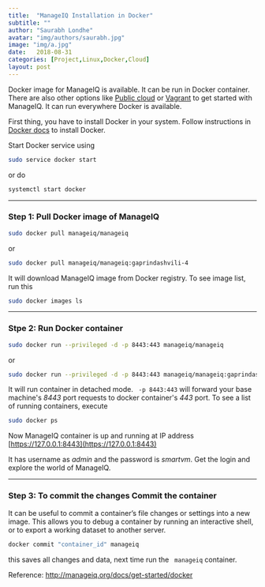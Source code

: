 ```yaml
---
title:  "ManageIQ Installation in Docker"
subtitle: ""
author: "Saurabh Londhe"
avatar: "img/authors/saurabh.jpg"
image: "img/a.jpg"
date:   2018-08-31 
categories: [Project,Linux,Docker,Cloud]
layout: post
---
```


Docker image for ManageIQ is available. It can be run in Docker container. There are also other options like [Public cloud](http://manageiq.org/docs/get-started/cloud) or [Vagrant](http://manageiq.org/docs/get-started/vagrant) to get started with ManageIQ. It can run everywhere Docker is available.

First thing, you have to install Docker in your system. Follow instructions in [Docker docs](https://store.docker.com/search?type=edition&offering=community) to install Docker.

Start Docker service using

```sh
sudo service docker start 
```

or do 

```sh
systemctl start docker 
```

---
### Step 1: Pull Docker image of ManageIQ

```sh
sudo docker pull manageiq/manageiq 
```

or

```sh
sudo docker pull manageiq/manageiq:gaprindashvili-4 
```

It will download ManageIQ image from Docker registry. To see image list, run this

```sh
sudo docker images ls 
```

---
### Stpe 2: Run Docker container

```sh
sudo docker run --privileged -d -p 8443:443 manageiq/manageiq 
```

or

```sh
sudo docker run --privileged -d -p 8443:443 manageiq/manageiq:gaprindashvili-4 
```


It will run container in detached mode. ``` -p 8443:443``` will forward your base machine's _8443_ port requests to docker container's _443_ port. To see a list of running containers, execute


```sh
sudo docker ps 
```


Now ManageIQ container is up and running at IP address [https://127.0.0.1:8443](https://127.0.0.1:8443)

It has username as *admin* and the password is *smartvm*. Get the login and explore the world of ManageIQ.

---
### Step 3: To commit the changes Commit the container

It can be useful to commit a container’s file changes or settings into a new image. This allows you to debug a container by running an interactive shell, or to export a working dataset to another server. 

```sh
docker commit "container_id" manageiq
```
    
this saves all changes and data, next time run the ``` manageiq``` container.

Reference: http://manageiq.org/docs/get-started/docker